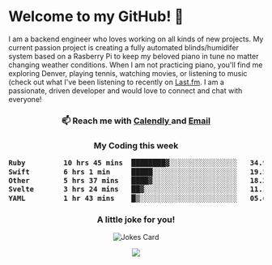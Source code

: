 <h1> Welcome to my GitHub! 👋 </h1>


  I am a backend engineer who loves working on all kinds of new projects. My current passion project is creating a fully automated blinds/humidifer system based on a Rasberry Pi to keep my beloved piano in tune no matter changing weather conditions. When I am not practicing piano, you'll find me exploring Denver, playing tennis, watching movies, or listening to music (check out what I've been listening to recently on [Last.fm](https://www.last.fm/user/mballa000). I am a passionate, driven developer and would love to connect and chat with everyone!

<h3 align = "center"> 📫 Reach me with <a href = "https://calendly.com/msbrandt00/30min"> Calendly </a> and <a href="mailto:msbrandt00@gmail.com">Email</a> 
 </h3>


 
<div align = "center"
[![Anurag's GitHub stats](https://github-readme-stats.vercel.app/api?username=mbrandt00)](https://github.com/anuraghazra/github-readme-stats)
          </div>
<h3 align="center">
  My Coding this week
<!--START_SECTION:waka-->

```txt
Ruby         10 hrs 45 mins  ████████▓░░░░░░░░░░░░░░░░   34.95 %
Swift        6 hrs 1 min     █████░░░░░░░░░░░░░░░░░░░░   19.56 %
Other        5 hrs 37 mins   ████▓░░░░░░░░░░░░░░░░░░░░   18.26 %
Svelte       3 hrs 24 mins   ██▓░░░░░░░░░░░░░░░░░░░░░░   11.10 %
YAML         1 hr 43 mins    █▒░░░░░░░░░░░░░░░░░░░░░░░   05.63 %
```

<!--END_SECTION:waka-->

### A little joke for you!

![Jokes Card](https://readme-jokes.vercel.app/api?hideBorder)

<a href="https://www.linkedin.com/in/mbrandt00/"><img src="https://img.shields.io/badge/linkedin-%230077B5.svg?&style=for-the-badge&logo=linkedin&logoColor=white" /></a>
